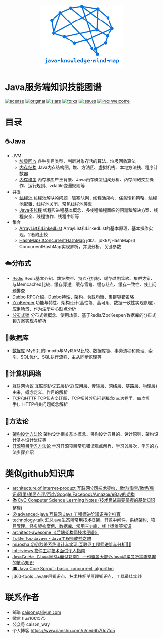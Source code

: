 
<div align="center">
    <img src="/logo/logo.png" >
</div> 

# Java服务端知识技能图谱

[![license](https://img.shields.io/badge/license-Attribution--NonCommercial%204.0%20-brightgreen.svg)](https://github.com/caison/java-knowledge-mind-map/blob/master/LICENSE)
[![original](https://img.shields.io/badge/original-陈彩华-orange.svg)](https://github.com/caison/java-knowledge-mind-map)
[![stars](https://img.shields.io/github/stars/caison/java-knowledge-mind-map.svg)](https://github.com/caison/java-knowledge-mind-map/stargazers)
[![forks](https://img.shields.io/github/forks/caison/java-knowledge-mind-map.svg)](https://github.com/caison/java-knowledge-mind-map/network/members)
[![issues](https://img.shields.io/github/issues/caison/java-knowledge-mind-map.svg)](https://github.com/caison/java-knowledge-mind-map/issues)
[![PRs Welcome](https://img.shields.io/badge/PRs-Welcome-brightgreen.svg)](http://makeapullrequest.com)

# 目录
## ☕Java
* JVM
  * [垃圾回收](/Java/JVM/垃圾回收/)
  各种引用类型、判断对象存活的算法、垃圾回收算法
  * [内存结构](/Java/JVM/内存结构/)
  Java内存结构图，堆、方法区、虚拟机栈、本地方法栈、程序计数器
  * [内存模型](/Java/JVM/内存模型/)
  内存模型产生背景、Java内存模型组成分析、内存间的交互操作、运行规则、volatile变量规则等
* 并发
  * [线程池](/Java/并发/线程池/)
  线程池解决的问题、阻塞队列、线程池架构、任务饱和策略、线程池配置、线程池关闭、常见线程池类型
  * [Java多线程](/Java/并发/Java多线程/)
  线程和进程基本概念、多线程编程面临的问题和解决方案、线程安全、线程协作、线程中断等
* 集合
  * [ArrayList和LinkedList](/Java/集合/ArrayList和LinkedList/)
  ArrayList和LinkedList的基本原理，基本操作实现，2者的比较   
  * [HashMap和ConcurrentHashMap](/Java/集合/HashMap和ConcurrentHashMap/)
  jdk7、jdk8的HashMap和ConcurrentHashMap实现解析，并发分析，关键参数
  
## ☁️分布式
* [Redis](/分布式/Redis/)
Redis基本介绍、数据类型、持久化机制、缓存过期策略、集群方案、与Memcached比较、缓存穿透、缓存雪崩、缓存热点、缓存一致性、线上问题排查
* [Dubbo](/分布式/Dubbo/)
RPC介绍、Dubbo特性、架构、负载均衡、集群容错策略
* [ZooKeeper](/分布式/ZooKeeper/)
功能与特性、架构设计(高性能、高可用、数据一致性实现原理)、应用场景、作为注册中心缺点分析
* [分布式锁](/分布式/分布式锁/)
分布式锁概念、使用场景、基于Redis/ZooKeeper/数据库的分布式锁方案实现与解析

## 💾数据库
* [数据库](/数据库)
MySQL的Innodb与MyISAM比较、数据库锁、事务流程和原理、索引、SQL优化、SQL执行流程、主从同步原理等

## 📡计算机网络
* [互联网协议](/计算机网络/互联网协议)
互联网协议五层协议(应用层、传输层、网络层、链路层、物理层)由来，概念定义、作用的解析
* [TCP和HTTP](/计算机网络/TCP和HTTP)
TCP状态变迁图、TCP相关常见问题概念(三次握手，四次挥手)，HTTP相关问题概念解析

## 💪方法论
* [架构设计方法论](/方法论/架构设计方法论)
架构设计相关基本概念、架构设计的目的、设计原则、架构设计基本设计流程等
* [开源项目学习方法论](/方法论/开源项目学习方法论)
学习开源项目常见错误观点解析，学习的层次，学习的方法步骤介绍

# 类似github知识库
* [architecture.of.internet-product 互联网公司技术架构，微信/淘宝/微博/腾讯/阿里/美团点评/百度/Google/Facebook/Amazon/eBay的架构](https://github.com/davideuler/architecture.of.internet-product)
* [📚 CyC Computer Science Learning Notes (技术面试需要掌握的基础知识整理)](https://github.com/CyC2018/CS-Notes)
* [😮 advanced-java 互联网 Java 工程师进阶知识完全扫盲](https://github.com/doocs/advanced-java)
* [technology-talk 汇总java生态圈常用技术框架、开源中间件，系统架构、项目管理、经典架构案例、数据库、常用三方库、线上运维等知识](https://github.com/aalansehaiyang/technology-talk)
* [architect-awesome 《后端架构师技术图谱》](https://github.com/xingshaocheng/architect-awesome)
* [To Be Top Javaer - Java工程师成神之路](https://github.com/hollischuang/toBeTopJavaer)
* [miaosha 😮😮秒杀系统设计与实现.互联网工程师进阶与分析🙋🐓](https://github.com/qiurunze123/miaosha)
* [interviews 软件工程技术面试个人指南](https://github.com/kdn251/interviews/blob/master/README-zh-cn.md)
* [JavaGuide 【Java学习+面试指南】 一份涵盖大部分Java程序员所需要掌握的核心知识](https://github.com/Snailclimb/JavaGuide)
* [🎓 Java Core Sprout : basic, concurrent, algorithm](https://github.com/crossoverJie/JCSprout)
* [j360-tools Java底层知识点、技术栈相关原理知识点、工具最佳实践](https://github.com/xuminwlt/j360-tools)

# 联系作者
* 邮箱 caison@aliyun.com
* 微信 hua1881375
* 公众号 caison_way
* 个人博客 https://www.jianshu.com/u/ced6b70c7fc5
